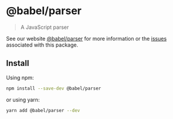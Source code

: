 # @babel/parser> A JavaScript parserSee our website [@babel/parser](https://babeljs.io/docs/en/next/babel-parser.html) for more information or the [issues](https://github.com/babel/babel/issues?utf8=%E2%9C%93&q=is%3Aissue+label%3A%22pkg%3A+parser+%28babylon%29%22+is%3Aopen) associated with this package.## InstallUsing npm:```shnpm install --save-dev @babel/parser```or using yarn:```shyarn add @babel/parser --dev```